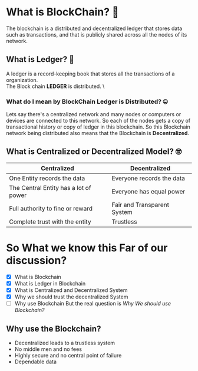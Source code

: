 # What is BlockChain? 🤔
The blockchain is a distributed and decentralized ledger that stores data such as transactions, and that is publicly shared across all the nodes of its network.

## What is Ledger? 📙
A ledger is a record-keeping book that stores all the transactions of a organization. \
The Block chain **LEDGER** is distributed. \

### What do I mean by BlockChain Ledger is Distributed? 🤐
Lets say there's a centralized network and many nodes or computers or devices are connected to this network. So each of the nodes gets a copy of transactional history or copy of ledger in this blockchain. So this Blockchain network being distributed also means that the Blockchain is **Decentralized**.

## What is Centralized or Decentralized Model? 🤓
| Centralized | Decentralized |
--------------|----------------
|One Entity records the data|Everyone records the data|
|The Central Entity has a lot of power|Everyone has equal power|
|Full authority to fine or reward|Fair and Transparent System|
|Complete trust with the entity|Trustless|

# **So What we know this Far of our discussion?**

- [x] What is Blockchain
- [x] What is Ledger in Blockchain
- [x] What is Centralized and Decentralized System
- [x] Why we should trust the decentralized System
- [ ] Why use Blockchain 
But the real question is *Why We should use Blockchain?*

## Why use the Blockchain?
- Decentralized leads to a trustless system
- No middle men and no fees
- Highly secure and no central point of failure
- Dependable data